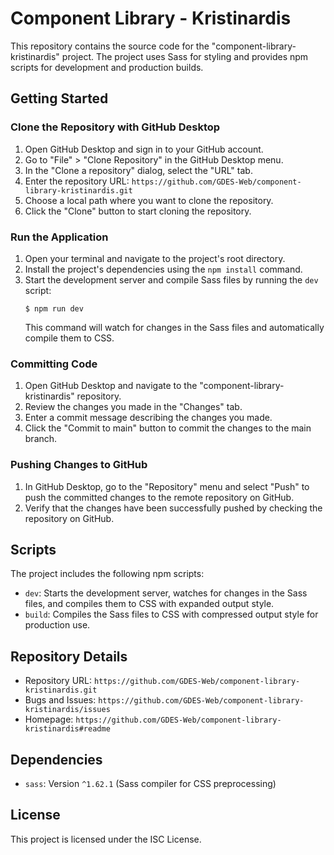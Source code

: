 # Component Library - Kristinardis

This repository contains the source code for the "component-library-kristinardis" project. The project uses Sass for styling and provides npm scripts for development and production builds.

## Getting Started

### Clone the Repository with GitHub Desktop

1. Open GitHub Desktop and sign in to your GitHub account.
2. Go to "File" > "Clone Repository" in the GitHub Desktop menu.
3. In the "Clone a repository" dialog, select the "URL" tab.
4. Enter the repository URL: `https://github.com/GDES-Web/component-library-kristinardis.git`
5. Choose a local path where you want to clone the repository.
6. Click the "Clone" button to start cloning the repository.

### Run the Application

1. Open your terminal and navigate to the project's root directory.
2. Install the project's dependencies using the `npm install` command.
3. Start the development server and compile Sass files by running the `dev` script:
   ```
   $ npm run dev
   ```
   This command will watch for changes in the Sass files and automatically compile them to CSS.

### Committing Code

1. Open GitHub Desktop and navigate to the "component-library-kristinardis" repository.
2. Review the changes you made in the "Changes" tab.
3. Enter a commit message describing the changes you made.
4. Click the "Commit to main" button to commit the changes to the main branch.

### Pushing Changes to GitHub

1. In GitHub Desktop, go to the "Repository" menu and select "Push" to push the committed changes to the remote repository on GitHub.
2. Verify that the changes have been successfully pushed by checking the repository on GitHub.

## Scripts

The project includes the following npm scripts:

- `dev`: Starts the development server, watches for changes in the Sass files, and compiles them to CSS with expanded output style.
- `build`: Compiles the Sass files to CSS with compressed output style for production use.

## Repository Details

- Repository URL: `https://github.com/GDES-Web/component-library-kristinardis.git`
- Bugs and Issues: `https://github.com/GDES-Web/component-library-kristinardis/issues`
- Homepage: `https://github.com/GDES-Web/component-library-kristinardis#readme`

## Dependencies

- `sass`: Version `^1.62.1` (Sass compiler for CSS preprocessing)

## License

This project is licensed under the ISC License.